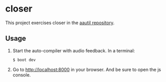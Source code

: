 # closer

This project exercises closer in the [aautil repository][1].

## Usage

1. Start the auto-compiler with audio feedback. In a terminal:

    ```bash
    $ boot dev
    ```

2. Go to [http://localhost:8000][3] in your browser.
And be sure to open the js console. 

[1]: https://github.com/aatree/aautil#closer
[2]: https://hoplon.io
[3]: http://localhost:8000
